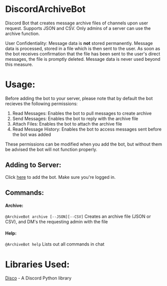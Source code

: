 # DiscordArchiveBot
Discord Bot that creates message archive files of channels upon user request. 
Supports JSON and CSV. Only admins of a server can use the archive function.

User Confidentiality: Message data is **not** stored permanently. Message data is processed, stored in a file which is then sent to the user. As soon as the bot receives confirmation that the file has been sent to the user's direct messages, the file is promptly deleted. Message data is never used beyond this measure.


# Usage:

Before adding the bot to your server, please note that by default the bot recieves the following permissions:
1. Read Messages: Enables the bot to pull messages to create archive
2. Send Messages: Enables the bot to reply with the archive file
3. Attach Files: Enables the bot to attach the archive file
4. Read Message History: Enables the bot to access messages sent before the bot was added

These permissions can be modified when you add the bot, but without them be advised the bot will not function properly.


## Adding to Server:

Click [here](https://discordapp.com/oauth2/authorize?client_id=530822954544791562&scope=bot&permissions=101376) to add the bot. Make sure you're logged in.


## Commands:
#### Archive:
`@ArchiveBot archive [--JSON][--CSV]`
Creates an archive file (JSON or CSV), and DM's the requesting admin with the file

#### Help:
`@ArchiveBot help`
Lists out all commands in chat


# Libraries Used:
[Disco](https://github.com/b1naryth1ef/disco) - A Discord Python library
